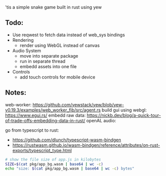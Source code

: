 'tis a simple snake game built in rust using yew

## Todo:
* Use reqwest to fetch data instead of web_sys bindings
* Rendering
    * render using WebGL instead of canvas
* Audio System
    * move into separate package
    * run in separate thread
    * embedd assets into one file
* Controls
    * add touch controls for mobile device
## Notes:
web-worker: https://github.com/yewstack/yew/blob/yew-v0.19.3/examples/web_worker_fib/src/agent.rs
build gui using webgl: https://www.egui.rs/
embedd raw data: https://nickb.dev/blog/a-quick-tour-of-trade-offs-embedding-data-in-rust/
openAL audio:

go from typescript to rust:
* https://github.com/dlunch/typescript-wasm-bindgen
* https://rustwasm.github.io/wasm-bindgen/reference/attributes/on-rust-exports/typescript_type.html

```bash
# show the file size of app.js in kilobytes
SIZE=$(cat pkg/app_bg.wasm | base64 | wc -c)
echo "size: $(cat pkg/app_bg.wasm | base64 | wc -c) bytes"

```
